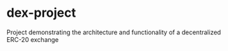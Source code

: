 # dex-project
Project demonstrating the architecture and functionality of a decentralized ERC-20 exchange
